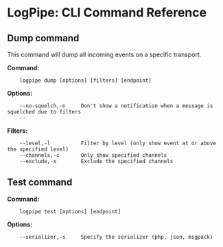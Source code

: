 LogPipe: CLI Command Reference
==============================












## Dump command

This command will dump all incoming events on a specific transport.

**Command:**

        logpipe dump [options] [filters] [endpoint]

**Options:**

        --no-squelch,-n     Don't show a notification when a message is squelched due to filters
        --

**Filters:**

        --level,-l          Filter by level (only show event at or above the specified level)
        --channels,-c       Only show specified channels
        --exclude,-x        Exclude the specified channels

## Test command

**Command:**

        logpipe test [options] [endpoint]

**Options:**

        --serializer,-s     Specify the serializer (php, json, msgpack)
